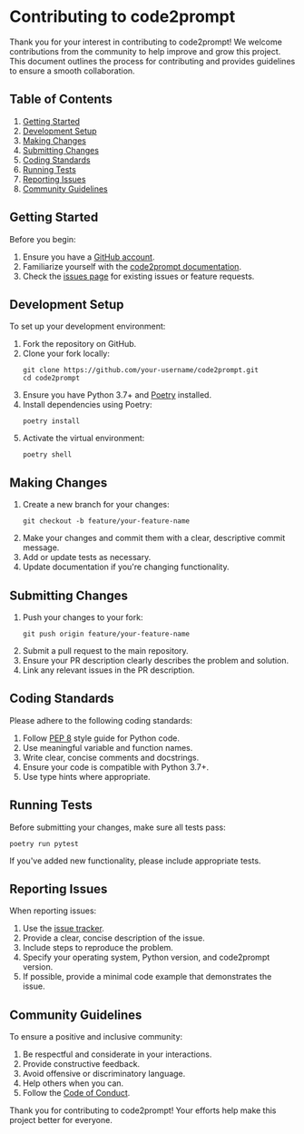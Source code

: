 # Contributing to code2prompt

Thank you for your interest in contributing to code2prompt! We welcome contributions from the community to help improve and grow this project. This document outlines the process for contributing and provides guidelines to ensure a smooth collaboration.

## Table of Contents

1. [Getting Started](#getting-started)
2. [Development Setup](#development-setup)
3. [Making Changes](#making-changes)
4. [Submitting Changes](#submitting-changes)
5. [Coding Standards](#coding-standards)
6. [Running Tests](#running-tests)
7. [Reporting Issues](#reporting-issues)
8. [Community Guidelines](#community-guidelines)

## Getting Started

Before you begin:

1. Ensure you have a [GitHub account](https://github.com/signup).
2. Familiarize yourself with the [code2prompt documentation](https://github.com/raphaelmansuy/code2prompt#readme).
3. Check the [issues page](https://github.com/raphaelmansuy/code2prompt/issues) for existing issues or feature requests.

## Development Setup

To set up your development environment:

1. Fork the repository on GitHub.
2. Clone your fork locally:
   ```
   git clone https://github.com/your-username/code2prompt.git
   cd code2prompt
   ```
3. Ensure you have Python 3.7+ and [Poetry](https://python-poetry.org/docs/#installation) installed.
4. Install dependencies using Poetry:
   ```
   poetry install
   ```
5. Activate the virtual environment:
   ```
   poetry shell
   ```

## Making Changes

1. Create a new branch for your changes:
   ```
   git checkout -b feature/your-feature-name
   ```
2. Make your changes and commit them with a clear, descriptive commit message.
3. Add or update tests as necessary.
4. Update documentation if you're changing functionality.

## Submitting Changes

1. Push your changes to your fork:
   ```
   git push origin feature/your-feature-name
   ```
2. Submit a pull request to the main repository.
3. Ensure your PR description clearly describes the problem and solution.
4. Link any relevant issues in the PR description.

## Coding Standards

Please adhere to the following coding standards:

1. Follow [PEP 8](https://www.python.org/dev/peps/pep-0008/) style guide for Python code.
2. Use meaningful variable and function names.
3. Write clear, concise comments and docstrings.
4. Ensure your code is compatible with Python 3.7+.
5. Use type hints where appropriate.

## Running Tests

Before submitting your changes, make sure all tests pass:

```
poetry run pytest
```

If you've added new functionality, please include appropriate tests.

## Reporting Issues

When reporting issues:

1. Use the [issue tracker](https://github.com/raphaelmansuy/code2prompt/issues).
2. Provide a clear, concise description of the issue.
3. Include steps to reproduce the problem.
4. Specify your operating system, Python version, and code2prompt version.
5. If possible, provide a minimal code example that demonstrates the issue.

## Community Guidelines

To ensure a positive and inclusive community:

1. Be respectful and considerate in your interactions.
2. Provide constructive feedback.
3. Avoid offensive or discriminatory language.
4. Help others when you can.
5. Follow the [Code of Conduct](CODE_OF_CONDUCT.md).

Thank you for contributing to code2prompt! Your efforts help make this project better for everyone.
